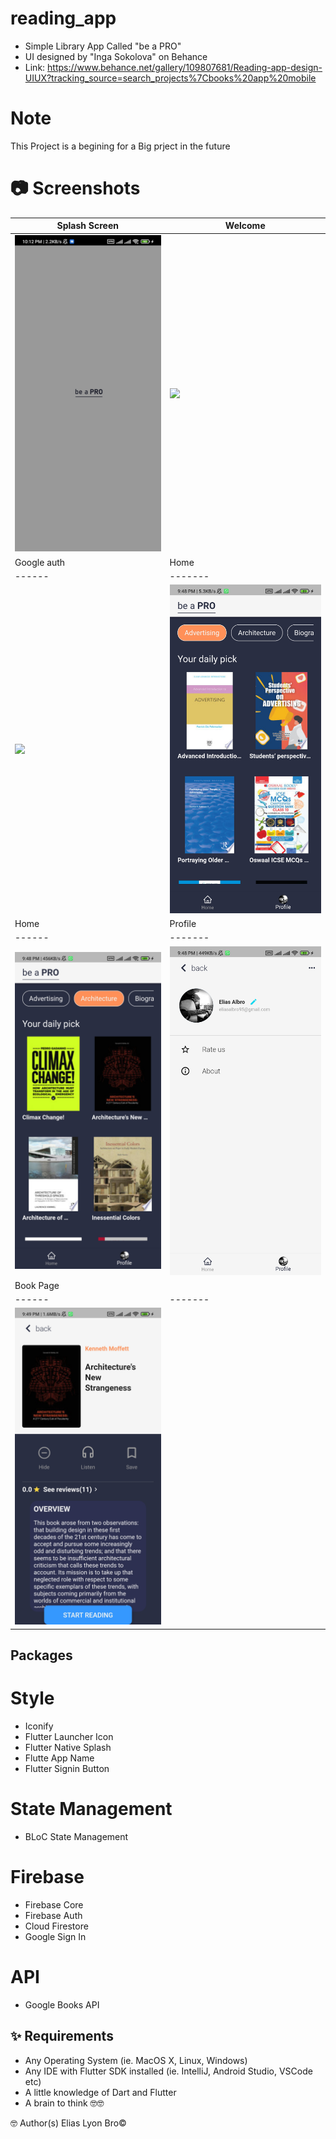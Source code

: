 # reading_app
* Simple Library App Called "be a PRO"
* UI designed by "Inga Sokolova" on Behance 
* Link: https://www.behance.net/gallery/109807681/Reading-app-design-UIUX?tracking_source=search_projects%7Cbooks%20app%20mobile

# Note
This Project is a begining for a Big prject in the future

# 📷 Screenshots
| Splash Screen | Welcome | 
|------|------|
|<img src="./screenshots/splash_screen.jpg"/>|<img src="./screenshots/welcome_screen.jpg"/>|
|Google auth|Home|
|------|-------|
|<img src="./screenshots/googe_Auth.jpg"/>|<img src="./screenshots/home1.jpg"/>|
|Home|Profile|
|------|-------|
|<img src="./screenshots/home2.jpg"/>|<img src="./screenshots/profile.jpg"/>|
|Book Page|  |
|------|-------|
|<img src="./screenshots/book_screen.jpg"/>||


## Packages
# Style
* Iconify
* Flutter Launcher Icon
* Flutter Native Splash
* Flutte App Name 
* Flutter Signin Button
# State Management 
* BLoC State Management
# Firebase
* Firebase Core
* Firebase Auth
* Cloud Firestore
* Google Sign In
# API
* Google Books API


## ✨ Requirements
* Any Operating System (ie. MacOS X, Linux, Windows)
* Any IDE with Flutter SDK installed (ie. IntelliJ, Android Studio, VSCode etc)
* A little knowledge of Dart and Flutter
* A brain to think 🤓🤓

🤓 Author(s)
Elias Lyon Bro©


